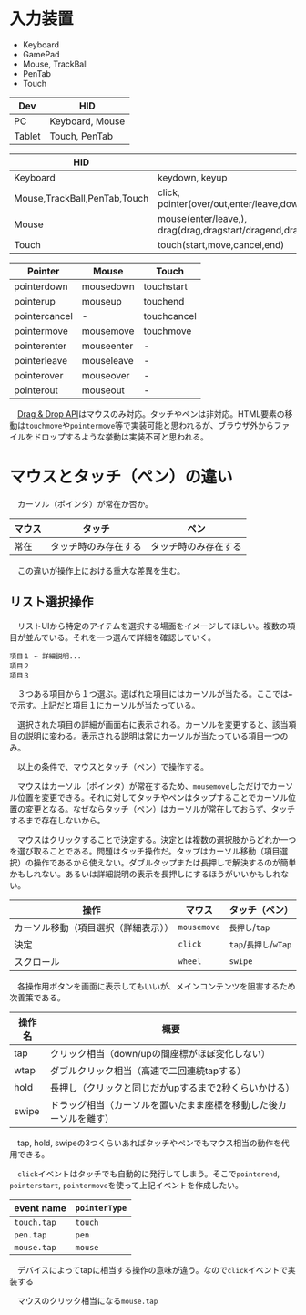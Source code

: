 # 入力装置

* Keyboard
* GamePad
* Mouse, TrackBall
* PenTab
* Touch

Dev|HID
---|---
PC|Keyboard, Mouse
Tablet|Touch, PenTab

HID|event
---|-----
Keyboard|keydown, keyup
Mouse,TrackBall,PenTab,Touch|click, pointer(over/out,enter/leave,down/up,cancel/gotpointercapture/lostpointercapture)
Mouse|mouse(enter/leave,), drag(drag,dragstart/dragend,dragenter/dragleave,dragover,drop)
Touch|touch(start,move,cancel,end)

Pointer|Mouse|Touch
-------|-----|-----
pointerdown|mousedown|touchstart
pointerup|mouseup|touchend
pointercancel|-|touchcancel
pointermove|mousemove|touchmove
pointerenter|mouseenter|-
pointerleave|mouseleave|-
pointerover|mouseover|-
pointerout|mouseout|-

　[Drag & Drop API][]はマウスのみ対応。タッチやペンは非対応。HTML要素の移動は`touchmove`や`pointermove`等で実装可能と思われるが、ブラウザ外からファイルをドロップするような挙動は実装不可と思われる。

[Drag & Drop API]:https://developer.mozilla.org/ja/docs/Web/API/HTML_Drag_and_Drop_API/Drag_operations

# マウスとタッチ（ペン）の違い

　カーソル（ポインタ）が常在か否か。

マウス|タッチ|ペン
------|------|----
常在|タッチ時のみ存在する|タッチ時のみ存在する

　この違いが操作上における重大な差異を生む。

## リスト選択操作

　リストUIから特定のアイテムを選択する場面をイメージしてほしい。複数の項目が並んでいる。それを一つ選んで詳細を確認していく。

```
項目１ ← 詳細説明...
項目２
項目３
```

　３つある項目から１つ選ぶ。選ばれた項目にはカーソルが当たる。ここでは`←`で示す。上記だと項目１にカーソルが当たっている。

　選択された項目の詳細が画面右に表示される。カーソルを変更すると、該当項目の説明に変わる。表示される説明は常にカーソルが当たっている項目一つのみ。

　以上の条件で、マウスとタッチ（ペン）で操作する。

　マウスはカーソル（ポインタ）が常在するため、`mousemove`しただけでカーソル位置を変更できる。それに対してタッチやペンはタップすることでカーソル位置の変更となる。なぜならタッチ（ペン）はカーソルが常在しておらず、タッチするまで存在しないから。

　マウスはクリックすることで決定する。決定とは複数の選択肢からどれか一つを選び取ることである。問題はタッチ操作だ。タップはカーソル移動（項目選択）の操作であるから使えない。ダブルタップまたは長押しで解決するのが簡単かもしれない。あるいは詳細説明の表示を長押しにするほうがいいかもしれない。

操作|マウス|タッチ（ペン）
----|------|-------------
カーソル移動（項目選択（詳細表示））|`mousemove`|`長押し`/`tap`
決定|`click`|`tap`/`長押し`/`wTap`
スクロール|`wheel`|`swipe`

　各操作用ボタンを画面に表示してもいいが、メインコンテンツを阻害するため次善策である。

操作名|概要
------|----
tap|クリック相当（down/upの間座標がほぼ変化しない）
wtap|ダブルクリック相当（高速で二回連続tapする）
hold|長押し（クリックと同じだがupするまで2秒くらいかける）
swipe|ドラッグ相当（カーソルを置いたまま座標を移動した後カーソルを離す）

　tap, hold, swipeの3つくらいあればタッチやペンでもマウス相当の動作を代用できる。

　`click`イベントはタッチでも自動的に発行してしまう。そこで`pointerend`, `pointerstart`, `pointermove`を使って上記イベントを作成したい。

event name|`pointerType`
----------|-------------
`touch.tap`|`touch`
`pen.tap`|`pen`
`mouse.tap`|`mouse`

　デバイスによってtapに相当する操作の意味が違う。なので`click`イベントで実装する

　マウスのクリック相当になる`mouse.tap`

